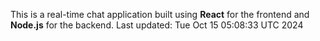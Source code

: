 This is a real-time chat application built using **React** for the frontend and **Node.js** for the backend.
Last updated: Tue Oct 15 05:08:33 UTC 2024
